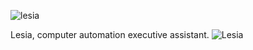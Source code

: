![lesia](https://user-images.githubusercontent.com/16244320/176486131-7072035a-5a30-4f6d-84ed-4d107028f278.png)

Lesia, computer automation executive assistant.
![Lesia](https://user-images.githubusercontent.com/16244320/166154592-5c433396-948e-45a2-a962-657b8544fe29.jpg)
